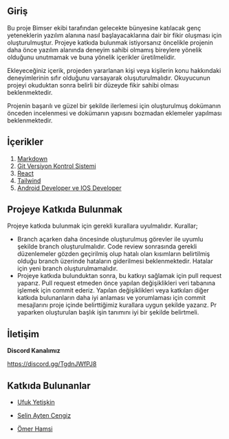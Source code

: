 ## Giriş

Bu proje Bimser ekibi tarafından gelecekte bünyesine katılacak genç yeteneklerin yazılım alanına nasıl başlayacaklarına dair bir fikir oluşması için oluşturulmuştur. Projeye katkıda bulunmak istiyorsanız öncelikle projenin daha önce yazılım alanında deneyim sahibi olmamış bireylere yönelik olduğunu unutmamak ve buna yönelik içerikler üretilmelidir. 

Ekleyeceğiniz içerik, projeden yararlanan kişi veya kişilerin konu hakkındaki deneyimlerinin sıfır olduğunu varsayarak oluşuturulmalıdır. Okuyucunun projeyi okuduktan sonra belirli bir düzeyde fikir sahibi olması beklenmektedir. 

Projenin başarılı ve güzel bir şekilde ilerlemesi için oluşturulmuş dokümanın önceden incelenmesi ve dokümanın yapısını bozmadan eklemeler yapılması beklenmektedir.


## İçerikler


1. [Markdown](./docs/Markdown.md)
2. [Git Versiyon Kontrol Sistemi](./docs/Git-Versiyon-Kontrol.md)
3. [React](docs/React.md)
4. [Tailwind](docs/Tailwind.md)
5. [Android Developer ve IOS Developer](docs/Android-IOS-Dev.md)


## Projeye Katkıda Bulunmak

 
 Projeye katkıda bulunmak için gerekli kurallara uyulmalıdır. Kurallar;
 -  Branch açarken daha öncesinde oluşturulmuş görevler ile uyumlu şekilde branch oluşturulmalıdır. Code review sonrasında gerekli düzenlemeler gözden geçirilmiş olup hatalı olan kısımların belirtilmiş olduğu branch üzerinde hataların giderilmesi beklenmektedir. Hatalar için yeni branch oluşturulmamalıdır.
 -   Projeye katkıda bulunduktan sonra, bu katkıyı sağlamak için pull request yaparız. Pull request etmeden önce yapılan değişiklikleri veri tabanına işlemek için commit ederiz. Yapılan değişiklikleri veya katkıları diğer katkıda bulunanların daha iyi anlaması ve yorumlaması için commit mesajlarını proje içinde belirttiğimiz kurallara uygun şekilde yazarız. Pr yaparken oluşturulan başlık işin tanımını iyi bir şekilde belirtmeli. 



## İletişim


**Discord Kanalımız** <br>

https://discord.gg/TgdnJWfPJ8

## Katkıda Bulunanlar

- [Ufuk Yetişkin](Interns/UfukYetiskin.md)

- [Selin Ayten Cengiz](Interns/SelinAytenCengiz.md)

- [Ömer Hamsi](Interns/ÖmerHamsi.md)



